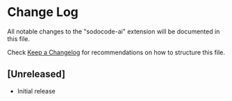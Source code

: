 # Change Log

All notable changes to the "sodocode-ai" extension will be documented in this file.

Check [Keep a Changelog](http://keepachangelog.com/) for recommendations on how to structure this file.

## [Unreleased]

- Initial release